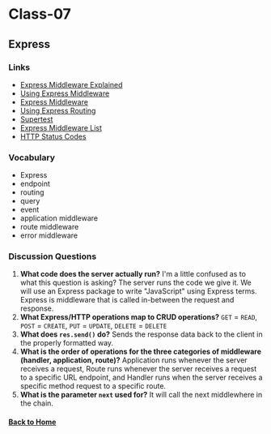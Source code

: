 # Class-07
## Express


### Links
- [Express Middleware Explained](https://www.youtube.com/watch?v=9HOem0amlyg)
- [Using Express Middleware](https://expressjs.com/en/guide/using-middleware.html)
- [Express Middleware](https://www.tutorialspoint.com/expressjs/expressjs_middleware.htm)
- [Using Express Routing](https://expressjs.com/en/guide/routing.html)
- [Supertest](https://github.com/visionmedia/supertest)
- [Express Middleware List](https://expressjs.com/en/resources/middleware.html)
- [HTTP Status Codes](https://www.restapitutorial.com/httpstatuscodes.html)


### Vocabulary
- Express
- endpoint
- routing
- query
- event
- application middleware
- route middleware
- error middleware


### Discussion Questions
1. **What code does the server actually run?** I'm a little confused as to what this question is asking? The server runs the code we give it. We will use an Express package to write "JavaScript" using Express terms. Express is middleware that is called in-between the request and response.
2. **What Express/HTTP operations map to CRUD operations?** `GET` = `READ`, `POST` = `CREATE`, `PUT` = `UPDATE`, `DELETE` = `DELETE`
3. **What does `res.send()` do?** Sends the response data back to the client in the properly formatted way.
4. **What is the order of operations for the three categories of middleware (handler, application, route)?** Application runs whenever the server receives a request, Route runs whenever the server receives a request to a specific URL endpoint, and Handler runs when the server receives a specific method request to a specific route.
5. **What is the parameter `next` used for?** It will call the next middlewhere in the chain.


#### [Back to Home](README.md)